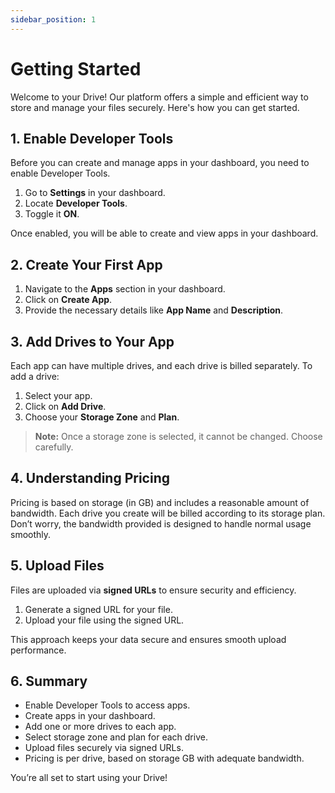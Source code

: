 ```yaml
---
sidebar_position: 1
---
```


# Getting Started

Welcome to your Drive! Our platform offers a simple and efficient way to store and manage your files securely. Here's how you can get started.

## 1. Enable Developer Tools

Before you can create and manage apps in your dashboard, you need to enable Developer Tools.

1. Go to **Settings** in your dashboard.
2. Locate **Developer Tools**.
3. Toggle it **ON**.

Once enabled, you will be able to create and view apps in your dashboard.

## 2. Create Your First App

1. Navigate to the **Apps** section in your dashboard.
2. Click on **Create App**.
3. Provide the necessary details like **App Name** and **Description**.

## 3. Add Drives to Your App

Each app can have multiple drives, and each drive is billed separately. To add a drive:

1. Select your app.
2. Click on **Add Drive**.
3. Choose your **Storage Zone** and **Plan**.

> **Note:** Once a storage zone is selected, it cannot be changed. Choose carefully.

## 4. Understanding Pricing

Pricing is based on storage (in GB) and includes a reasonable amount of bandwidth. Each drive you create will be billed according to its storage plan. Don’t worry, the bandwidth provided is designed to handle normal usage smoothly.

## 5. Upload Files

Files are uploaded via **signed URLs** to ensure security and efficiency.

1. Generate a signed URL for your file.
2. Upload your file using the signed URL.

This approach keeps your data secure and ensures smooth upload performance.

## 6. Summary

- Enable Developer Tools to access apps.
- Create apps in your dashboard.
- Add one or more drives to each app.
- Select storage zone and plan for each drive.
- Upload files securely via signed URLs.
- Pricing is per drive, based on storage GB with adequate bandwidth.

You’re all set to start using your Drive!
